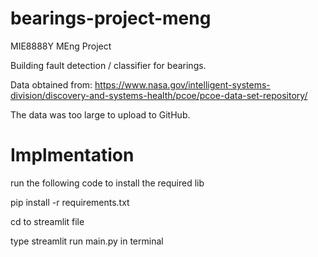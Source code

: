 # bearings-project-meng
MIE8888Y MEng Project

Building fault detection / classifier for bearings.

Data obtained from: https://www.nasa.gov/intelligent-systems-division/discovery-and-systems-health/pcoe/pcoe-data-set-repository/

The data was too large to upload to GitHub.


# Implmentation

run the following code to install the required lib 

pip install -r requirements.txt 

cd to streamlit file

type streamlit run main.py in terminal